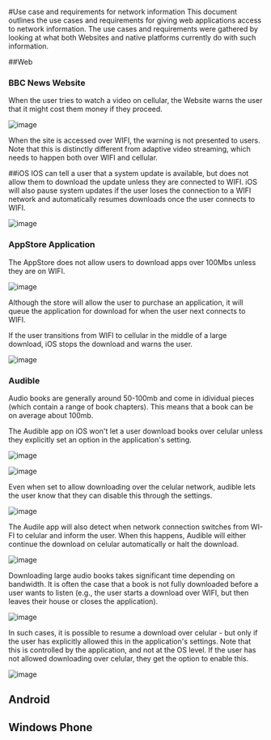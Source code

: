#Use case and requirements for network information
This document outlines the use cases and requirements for giving web applications access to network information. The use cases and requirements were gathered by looking at what both Websites and native platforms currently do with such information. 

##Web

### BBC News Website
When the user tries to watch a video on cellular, the Website warns the user that it might cost them money if they proceed. 

![image]("images/bbc_cellular.png")

When the site is accessed over WIFI, the warning is not presented to users. Note that this is distinctly different from adaptive video streaming, which needs to happen both over WIFI and cellular.

##iOS
IOS can tell a user that a system update is available, but does not allow them to download the update unless they are connected to WIFI. iOS will also pause system updates if the user loses the connection to a WIFI network and automatically resumes downloads once the user connects to WIFI. 

![image]("images/ios_needs_wifi.png")

### AppStore Application
The AppStore does not allow users to download apps over 100Mbs unless they are on WIFI. 

![image]("images/appstore_cell_limit.png")

Although the store will allow the user to purchase an application, it will queue the application for download for when the user next connects to WIFI. 

If the user transitions from WIFI to cellular in the middle of a large download, iOS stops the download and warns the user.


![image](images/ios_cell_switch.png)

### Audible 
Audio books are generally around 50-100mb and come in idividual pieces (which contain a range of book chapters). This means that a book can be on average about 100mb. 

The Audible app on iOS won't let a user download books over celular unless they explicitly set an option in the application's setting. 

![image]("images/audible_wifi_only.png")

![image](images/ios_cell_switch.png)


Even when set to allow downloading over the celular network, audible lets the user know that they can disable this through the settings. 

![image]("images/audible_over_cell")


The Audile app will also detect when network connection switches from WI-FI to celular and inform the user. When this happens, Audible will either continue the download on celular automatically or halt the download. 

![image]("images/audible_cell_switch")


Downloading large audio books takes significant time depending on bandwidth. It is often the case that a book is not fully downloaded before a user wants to listen (e.g., the user starts a download over WIFI, but then leaves their house or closes the application).

![image]("images/audible_error.png")

 In such cases, it is possible to resume a download over celular - but only if the user has explicitly allowed this in the application's settings. Note that this is controlled by the application, and not at the OS level. If the user has not allowed downloading over celular, they get the option to enable this. 

![image]("images/audible_wifi_warn.png")
	
## Android

## Windows Phone
